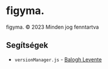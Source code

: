# **figyma.** 
figyma. © 2023 Minden jog fenntartva

## Segítségek
- `versionManager.js` - [Balogh Levente](https://github.com/WarstekHUN)